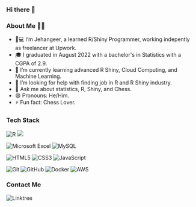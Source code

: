 ### Hi there 👋

### About Me 👩‍💼

- 👀💻 I’m Jehangeer, a learned R/Shiny Programmer, working indepently as freelancer at Upwork. 
- 🎓 I graduated in August 2022 with a bachelor's in Statistics with a CGPA of 2.9. 
- 🌱 I’m currently learning advanced R Shiny, Cloud Computing, and Machine Learning.
- 🤔 I’m looking for help with finding job in R and R Shiny industry. 
- 💬 Ask me about statistics, R, Shiny, and Chess.
- 😄 Pronouns: He/Him.
- ⚡ Fun fact: Chess Lover.

### Tech Stack

![R](https://img.shields.io/badge/r-%23276DC3.svg?style=for-the-badge&logo=r&logoColor=white)
[![](https://img.shields.io/badge/Shiny-shinyapps.io-blue?style=flat&labelColor=white&logo=RStudio&logoColor=blue)](https://matt.dray.shinyapps.io/randoflag/)

![Microsoft Excel](https://img.shields.io/badge/Microsoft_Excel-217346?style=for-the-badge&logo=microsoft-excel&logoColor=white)
![MySQL](https://img.shields.io/badge/mysql-%2300f.svg?style=for-the-badge&logo=mysql&logoColor=white)

![HTML5](https://img.shields.io/badge/html5-%23E34F26.svg?style=for-the-badge&logo=html5&logoColor=white)
![CSS3](https://img.shields.io/badge/css3-%231572B6.svg?style=for-the-badge&logo=css3&logoColor=white)
![JavaScript](https://img.shields.io/badge/javascript-%23323330.svg?style=for-the-badge&logo=javascript&logoColor=%23F7DF1E)


![Git](https://img.shields.io/badge/git-%23F05033.svg?style=for-the-badge&logo=git&logoColor=white)
![GitHub](https://img.shields.io/badge/github-%23121011.svg?style=for-the-badge&logo=github&logoColor=white)
![Docker](https://img.shields.io/badge/docker-%230db7ed.svg?style=for-the-badge&logo=docker&logoColor=white)
![AWS](https://img.shields.io/badge/AWS-%23FF9900.svg?style=for-the-badge&logo=amazon-aws&logoColor=white)

### Contact Me

![Linktree](https://img.shields.io/badge/linktree-1de9b6?style=for-the-badge&logo=linktree&logoColor=white)

